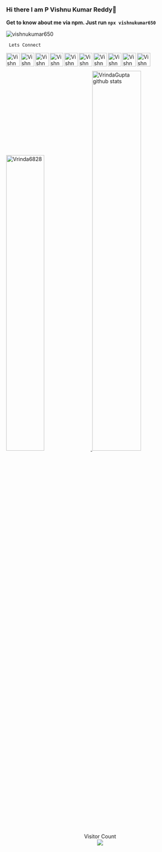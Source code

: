 ### Hi there I am P Vishnu Kumar Reddy👋

**Get to know about me via npm. Just run `npx vishnukumar650`**

<p align="left"> <img src="https://komarev.com/ghpvc/?username=vishnukumar650&label=Views&color=blue&style=plastic" alt="vishnukumar650" /> </p>

<code> Lets Connect </code>

<a href="https://instagram.com/vishnukumar650">
  <img align="left" alt="Vishnu's Instagram" width="36px" title="Instagram" src="https://raw.githubusercontent.com/vishnukumar650/vishnukumar650/master/img/instagram.svg" />
</a>
<a href="https://discordapp.com/users/vishnukumar650#1705">
  <img align="left" alt="Vishnu's Discord" width="36px" title="Discord" src="https://raw.githubusercontent.com/vishnukumar650/vishnukumar650/master/img/discord.svg" />
</a>
<a href="https://twitter.com/vishnukumar650">
  <img align="left" alt="Vishnu Kumar Reddy | Twitter" title="Twitter" width="36px" src="https://raw.githubusercontent.com/vishnukumar650/vishnukumar650/master/img/twitter.svg" />
</a>
<a href="https://www.linkedin.com/in/vishnukumar650/">
  <img align="left" alt="Vishnu's LinkedIN" title="Linkedin" width="36px" src="https://raw.githubusercontent.com/vishnukumar650/vishnukumar650/master/img/linkedin.svg" />
</a>
<a href="https://open.spotify.com/user/tzd02yevxadlhz0h2e2w7ivyn">
  <img align="left" alt="Vishnu's Spotify" title="Spotify" width="36px" src="https://raw.githubusercontent.com/vishnukumar650/vishnukumar650/master/img/spotify.svg" />
</a>
<a href="https://www.reddit.com/user/vishnukumar650/">
  <img align="left" alt="Vishnu's Reddit" title="Reddit" width="36px" src="https://raw.githubusercontent.com/vishnukumar650/vishnukumar650/master/img/reddit.svg" />
</a>
<a href="https://www.youtube.com/channel/UCU8HBbtPv_IRrha3NS9lMmg">
  <img align="left" alt="Vishnu's Youtube" title="Youtube" width="36px" src="https://raw.githubusercontent.com/vishnukumar650/vishnukumar650/master/img/youtube.svg" />
</a>
<a href="https://www.quora.com/profile/Vishnukumar650-1">
  <img align="left" alt="Vishnu's Quora" title="Quora" width="36px" src="https://raw.githubusercontent.com/vishnukumar650/vishnukumar650/master/img/quora.svg" />
</a>
<a href="https://www.pinterest.com/vishnukumar650/">
  <img align="left" alt="Vishnu's Pinterest" title="Pinterest" width="36px" src="https://raw.githubusercontent.com/vishnukumar650/vishnukumar650/master/img/pinterest.svg" />
</a>
<a href="https://facebook.com/vishnukumarreddyp">
<img align="left" alt="Vishnu's Facebook" title="Facebook" width="36px" src="https://raw.githubusercontent.com/vishnukumar650/vishnukumar650/master/img/facebook.svg">
</a>

<br><br>

  <section>
  <a href="ggogle.com">
  <img width="45%" src="https://github-readme-stats.vercel.app/api/top-langs/?username=vishnukumar650&layout=compact" alt="Vrinda6828" >
  </a>
  <a href="google.com">
  <img width="51%" src="https://github-readme-stats.vercel.app/api?username=vishnukumar650&show_icons=true&theme=radical&count_private=true" alt="VrindaGupta github stats" >
  </a>
  <br>
</section>
<br><br>

<p align="center"> 
  Visitor Count<br>
  <img src="https://profile-counter.glitch.me/vishnukumar650/count.svg" />
</p>
